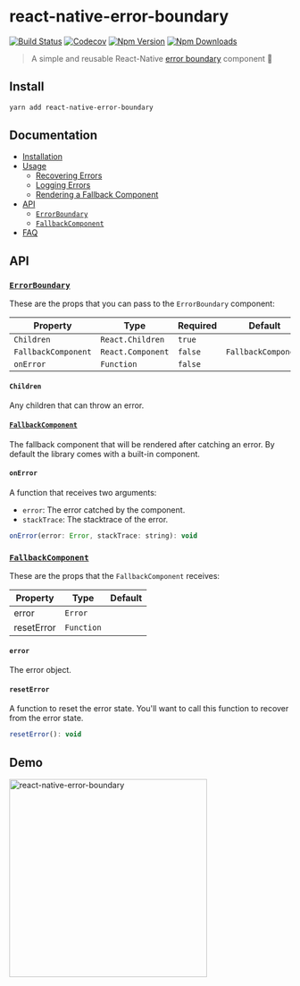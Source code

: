 # react-native-error-boundary

[![Build Status](https://img.shields.io/github/workflow/status/carloscuesta/react-native-error-boundary/CI?style=flat-square)](https://github.com/carloscuesta/react-native-error-boundary/actions?query=workflow%3ACI+branch%3Amaster)
[![Codecov](https://img.shields.io/codecov/c/github/carloscuesta/react-native-error-boundary.svg?style=flat-square)](https://codecov.io/gh/carloscuesta/react-native-error-boundary)
[![Npm Version](https://img.shields.io/npm/v/react-native-error-boundary.svg?style=flat-square)](https://www.npmjs.com/package/react-native-error-boundary)
[![Npm Downloads](https://img.shields.io/npm/dt/react-native-error-boundary.svg?style=flat-square)](https://www.npmjs.com/package/react-native-error-boundary)

> A simple and reusable React-Native [error boundary](https://reactjs.org/docs/error-boundaries.html#introducing-error-boundaries) component 🐛

## Install

```bash
yarn add react-native-error-boundary
```

## Documentation

- [Installation](https://react-native-error-boundary.js.org/install)
- [Usage](https://react-native-error-boundary.js.org/usage/recovering-errors)
  - [Recovering Errors](https://react-native-error-boundary.js.org/usage/recovering-errors)
  - [Logging Errors](https://react-native-error-boundary.js.org/usage/logging-errors)
  - [Rendering a Fallback Component](https://react-native-error-boundary.js.org/usage/rendering-a-custom-fallback-ui)
- [API](https://react-native-error-boundary.js.org/api/errorboundary)
  - [`ErrorBoundary`](https://react-native-error-boundary.js.org/api/errorboundary)
  - [`FallbackComponent`](https://react-native-error-boundary.js.org/api/fallbackcomponent)
- [FAQ](https://react-native-error-boundary.js.org/faq)

## API

### [`ErrorBoundary`](https://react-native-error-boundary.js.org/api/errorboundary)

These are the props that you can pass to the `ErrorBoundary` component:

| Property            | Type              | Required | Default             |
|---------------------|-------------------|----------|---------------------|
| `Children`          | `React.Children`  | `true`   |                     |
| `FallbackComponent` | `React.Component` | `false`  | `FallbackComponent` |
| `onError`           | `Function`        | `false`  |                     |

#### `Children`

Any children that can throw an error. 

#### [`FallbackComponent`](https://react-native-error-boundary.js.org/api/fallbackcomponent)

The fallback component that will be rendered after catching an error.
By default the library comes with a built-in component.

#### `onError`

A function that receives two arguments:

- `error`: The error catched by the component.
- `stackTrace`: The stacktrace of the error.

```js
onError(error: Error, stackTrace: string): void
```

### [`FallbackComponent`](https://react-native-error-boundary.js.org/api/fallbackcomponent)

These are the props that the `FallbackComponent` receives:

| Property   | Type       | Default |
|------------|------------|---------|
| error      | `Error`    |         |
| resetError | `Function` |         |

#### `error`

The error object.

#### `resetError`

A function to reset the error state. You'll want to call this function to recover from the error state.

```js
resetError(): void
```

## Demo

<img
  src='https://user-images.githubusercontent.com/7629661/111866027-bc158e00-896a-11eb-8140-cfdc5d19527c.gif'
  alt='react-native-error-boundary'
  width='354px'
/>